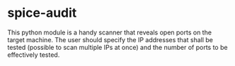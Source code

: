 # spice-audit
This python module is a handy scanner that reveals open ports on the target machine. 
The user should specify the IP addresses that shall be tested (possible to scan multiple IPs at once) and the number of ports to be effectively tested.

